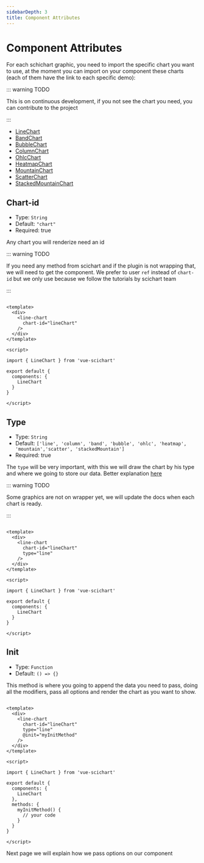```yaml
---
sidebarDepth: 3
title: Component Attributes
---
```


<logo-sponsor style="margin-top: 3em" />

# Component Attributes

For each schichart graphic, you need to import the specific chart you want to use, at the moment you can import on your component these charts (each of them have the link to each specific demo):

::: warning TODO

This is on continuous development, if you not see the chart you need, you can contribute to the project

:::

- [LineChart](https://demo.scichart.com/javascript-line-chart)
- [BandChart](https://demo.scichart.com/javascript-band-chart)
- [BubbleChart](https://demo.scichart.com/javascript-bubble-chart)
- [ColumnChart](https://demo.scichart.com/javascript-candlestick-chart)
- [OhlcChart](https://demo.scichart.com/javascript-ohlc-chart)
- [HeatmapChart](https://demo.scichart.com/javascript-heatmap-chart)
- [MountainChart](https://demo.scichart.com/javascript-mountain-chart)
- [ScatterChart](https://demo.scichart.com/javascript-scatter-chart)
- [StackedMountainChart](https://demo.scichart.com/javascript-stacked-mountain-chart)


## **Chart-id**

- Type: `String`
- Default: `"chart"`
- Required: true

Any chart you will renderize need an id

::: warning TODO

If you need any method from scichart and if the plugin is not wrapping that, we will need to get the component. We prefer to user `ref` instead of `chart-id` 
but we only use because we follow the tutorials by scichart team

:::

```vue

<template>
  <div>
    <line-chart 
      chart-id="lineChart" 
    />
  </div>
</template>

<script>

import { LineChart } from 'vue-scichart'

export default {
  components: {
    LineChart
  }
}

</script>

```

## **Type**

- Type: `String`
- Default: `['line', 'column', 'band', 'bubble', 'ohlc', 'heatmap', 'mountain','scatter', 'stackedMountain']`
- Required: true

The `type` will be very important, with this we will draw the chart by his type and where we going to store our data. Better explanation [here](https://www.scichart.com/documentation/js/current/webframe.html#Tutorial%2002%20-%20Adding%20Series%20and%20Data.html)

::: warning TODO

Some graphics are not on wrapper yet, we will update the docs when each chart is ready.

:::

```vue

<template>
  <div>
    <line-chart 
      chart-id="lineChart"
      type="line" 
    /> 
  </div>
</template>

<script>

import { LineChart } from 'vue-scichart'

export default {
  components: {
    LineChart
  }
}

</script>

```

## **Init**

- Type: `Function`
- Default: `() => {}`

This method is where you going to append the data you need to pass, doing all the modifiers, pass all options and render the chart as you want to show.

```vue

<template>
  <div>
    <line-chart 
      chart-id="lineChart"
      type="line" 
      @init="myInitMethod"
    /> 
  </div>
</template>

<script>

import { LineChart } from 'vue-scichart'

export default {
  components: {
    LineChart
  },
  methods: {
    myInitMethod() {
      // your code
    }
  }
}

</script>

```

Next page we will explain how we pass options on our component